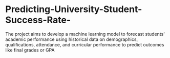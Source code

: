 # Predicting-University-Student-Success-Rate-
The project aims to develop a machine learning model to forecast students' academic performance using historical data on demographics, qualifications, attendance, and curricular performance to predict outcomes like final grades or GPA
